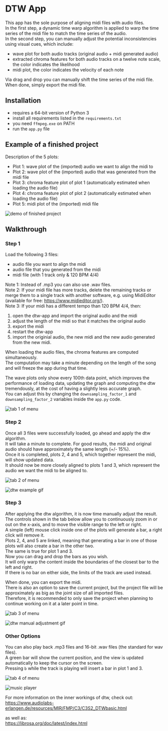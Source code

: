 # DTW App
This app has the sole purpose of aligning midi files with audio files.</br>
In the first step, a dynamic time warp algorithm is applied to warp the time series of the midi file to match the time series of the audio.</br>
In the second step, you can manually adjust the potential inconsistencies using visual cues, which include:
- wave plot for both audio tracks (original audio + midi generated audio)
- extracted chroma features for both audio tracks on a twelve note scale, the color indicates the likelihood 
- midi plot, the color indicates the velocity of each note

Via drag and drop you can manually shift the time series of the midi file.</br>
When done, simply export the midi file.

## Installation
- requires a 64-bit version of Python 3 
- install all requirements listed in the ``requirements.txt``
- you need `ffmpeg.exe` on PATH
- run the `app.py` file

## Example of a finished project
Description of the 5 plots:
- Plot 1: wave plot of the (imported) audio we want to align the midi to
- Plot 2: wave plot of the (imported) audio that was generated from the midi file
- Plot 3: chroma feature plot of plot 1 (automatically estimated when loading the audio file)
- Plot 4: chroma feature plot of plot 2 (automatically estimated when loading the audio file)
- Plot 5: midi plot of the (imported) midi file

![demo of finished project](./img/example.png)

## Walkthrough

### Step 1
Load the following 3 files:
- audio file you want to align the midi
- audio file that you generated from the midi
- midi file (with 1 track only & 120 BPM 4/4)

Note 1: Instead of .mp3 you can also use .wav files.</br>
Note 2: If your midi file has more tracks, delete the remaining tracks or merge them to a single track with another software, e.g. using MidiEditor (available for free: https://www.midieditor.org/).</br>
Note 3: If your midi has a different tempo than 120 BPM 4/4, then:
1) open the dtw-app and import the original audio and the midi 
2) adjust the length of the midi so that it matches the original audio 
3) export the midi 
4) restart the dtw-app 
5) import the originial audio, the new midi and the new audio generated from the new midi.

When loading the audio files, the chroma features are computed simultaneously.</br>
The computation may take a minute depending on the length of the song and will freeze the app during that time.

The wave plots only show every 100th data point, which improves the performance of loading data, updating the graph and computing the dtw tremendously, at the cost of having a slightly less accurate graph.</br>
You can adjust this by changing the `downsampling_factor_1` and `downsampling_factor_2` variables inside the `app.py` code.

![tab 1 of menu](./img/Tab_1.PNG)

### Step 2
Once all 3 files were successfully loaded, go ahead and apply the dtw algorithm.</br>
It will take a minute to complete. For good results, the midi and original audio should have approximately the same length (+/- 15%).</br>
Once it is completed, plots 2, 4 and 5, which together represent the midi, will show updated data.</br>
It should now be more closely aligned to plots 1 and 3, which represent the audio we want the midi to be aligned to.

![tab 2 of menu](./img/Tab_2.PNG)

![dtw example gif](./gif/dtw.gif)


### Step 3
After applying the dtw algorithm, it is now time manually adjust the result.</br>
The controls shown in the tab below allow you to continuously zoom in or out on the x-axis, and to move the visible range to the left or right.</br>
A simple (left) mouse click inside one of the plots will generate a bar, a right click will remove it.</br>
Plots 2, 4, and 5 are linked, meaning that generating a bar in one of those plots will also create a bar in the other two.</br>
The same is true for plot 1 and 3.</br>
Now you can drag and drop the bars as you wish.</br>
It will only warp the content inside the boundaries of the closest bar to the left and right.</br>
If there is no bar on either side, the limits of the track are used instead.

When done, you can export the midi.</br>
There is also an option to save the current project, but the project file will be approximately as big as the joint size of all imported files.</br>
Therefore, it is recommended to only save the project when planning to continue working on it at a later point in time.

![tab 3 of menu](./img/Tab_3.PNG)

![dtw manual adjustment gif](./gif/manual_adjustment.gif)


### Other Options
You can also play back .mp3 files and 16-bit .wav files (the standard for wav files).</br>
A green bar will show the current position, and the view is updated automatically to keep the cursor on the screen.</br>
Pressing `b` while the track is playing will insert a bar in plot 1 and 3.

![tab 4 of menu](./img/Tab_4.PNG)

![music player](./gif/music_player.gif)

For more information on the inner workings of dtw, check out:</br>
https://www.audiolabs-erlangen.de/resources/MIR/FMP/C3/C3S2_DTWbasic.html

as well as:</br>
https://librosa.org/doc/latest/index.html

